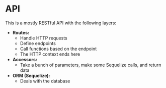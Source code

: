 # API

This is a mostly RESTful API with the following layers:
- **Routes:**
  - Handle HTTP requests
  - Define endpoints
  - Call functions based on the endpoint
  - The HTTP context ends here
- **Accessors:**
  - Take a bunch of parameters, make some Sequelize calls, and return data
- **ORM (Sequelize):**
  - Deals with the database